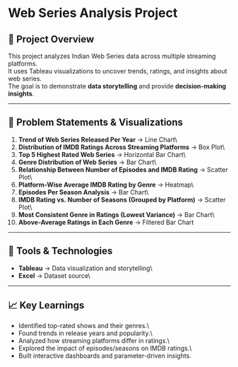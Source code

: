 # Web Series Analysis Project

## 📌 Project Overview

This project analyzes Indian Web Series data across multiple streaming
platforms.\
It uses Tableau visualizations to uncover trends, ratings, and insights
about web series.\
The goal is to demonstrate **data storytelling** and provide
**decision-making insights**.

------------------------------------------------------------------------

## 📝 Problem Statements & Visualizations

1.  **Trend of Web Series Released Per Year** → Line Chart\
2.  **Distribution of IMDB Ratings Across Streaming Platforms** → Box
    Plot\
3.  **Top 5 Highest Rated Web Series** → Horizontal Bar Chart\
4.  **Genre Distribution of Web Series** → Bar Chart\
5.  **Relationship Between Number of Episodes and IMDB Rating** →
    Scatter Plot\
6.  **Platform-Wise Average IMDB Rating by Genre** → Heatmap\
7.  **Episodes Per Season Analysis** → Bar Chart\
8.  **IMDB Rating vs. Number of Seasons (Grouped by Platform)** →
    Scatter Plot\
9.  **Most Consistent Genre in Ratings (Lowest Variance)** → Bar
    Chart\
10. **Above-Average Ratings in Each Genre** → Filtered Bar Chart

------------------------------------------------------------------------

## 🚀 Tools & Technologies

-   **Tableau** → Data visualization and storytelling\
-   **Excel** → Dataset source\

------------------------------------------------------------------------

## 📈 Key Learnings

-   Identified top-rated shows and their genres.\
-   Found trends in release years and popularity.\
-   Analyzed how streaming platforms differ in ratings.\
-   Explored the impact of episodes/seasons on IMDB ratings.\
-   Built interactive dashboards and parameter-driven insights.
